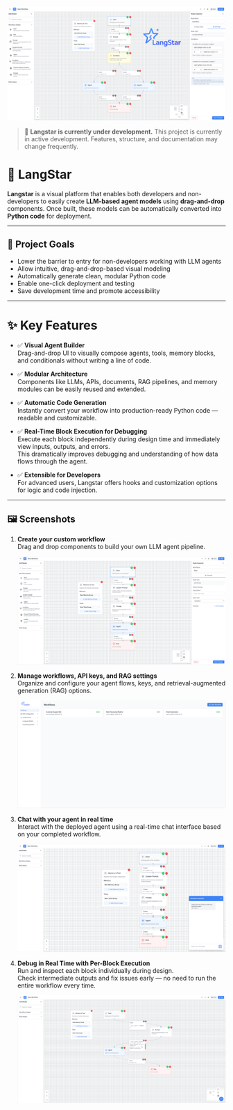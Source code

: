 ![LangStart Project Logo](./ReadMe/langstar_start.png)


> 🚧 **Langstar is currently under development.**
> This project is currently in active development. Features, structure, and documentation may change frequently.


# 🌟 LangStar

**Langstar** is a visual platform that enables both developers and non-developers to easily create **LLM-based agent models** using **drag-and-drop** components. Once built, these models can be automatically converted into **Python code** for deployment.

---

## 🎯 Project Goals

- Lower the barrier to entry for non-developers working with LLM agents  
- Allow intuitive, drag-and-drop-based visual modeling  
- Automatically generate clean, modular Python code  
- Enable one-click deployment and testing  
- Save development time and promote accessibility

---

# ✨ Key Features

- ✅ **Visual Agent Builder**  
  Drag-and-drop UI to visually compose agents, tools, memory blocks, and conditionals without writing a line of code.

- ✅ **Modular Architecture**  
  Components like LLMs, APIs, documents, RAG pipelines, and memory modules can be easily reused and extended.

- ✅ **Automatic Code Generation**  
  Instantly convert your workflow into production-ready Python code — readable and customizable.

- ✅ **Real-Time Block Execution for Debugging**  
  Execute each block independently during design time and immediately view inputs, outputs, and errors.  
  This dramatically improves debugging and understanding of how data flows through the agent.

- ✅ **Extensible for Developers**  
  For advanced users, Langstar offers hooks and customization options for logic and code injection.

---

## 🖼️ Screenshots
1. **Create your custom workflow**  
   Drag and drop components to build your own LLM agent pipeline.

   ![Create Workflow](./ReadMe/langstar.png)

2. **Manage workflows, API keys, and RAG settings**  
   Organize and configure your agent flows, keys, and retrieval-augmented generation (RAG) options.

   ![Manage Settings](./ReadMe/langstar2.png)

3. **Chat with your agent in real time**  
   Interact with the deployed agent using a real-time chat interface based on your completed workflow.

   ![Chat Interface](./ReadMe/langstar3.png)

4. **Debug in Real Time with Per-Block Execution**  
   Run and inspect each block individually during design.  
   Check intermediate outputs and fix issues early — no need to run the entire workflow every time.

   ![Debug Block](./ReadMe/langstar4.png)